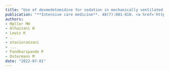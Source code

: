 ```yaml
---
title: "Use of dexmedetomidine for sedation in mechanically ventilated adult ICU patients: a rapid practice guideline"
publication: "**Intensive care medicine**. 48(7):801-810. <a href='https://doi.org/10.1007/s00134-022-06660-x' target='_blank' rel='noopener noreferrer'>10.1007/s00134-022-06660-x</a>"
authors:
- Møller MH
- Alhazzani W
- Lewis K
- ..
- otavioranzani
- ...
- Pandharipande P
- Ostermann M
date: "2022-07-01"
---
```

